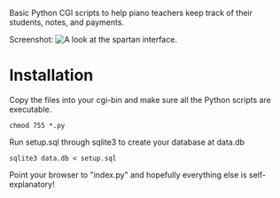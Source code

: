 Basic Python CGI scripts to help piano teachers keep track of their students, notes, and payments.

Screenshot:
![A look at the spartan interface.](http://www.stanford.edu/~sckoo/images/pedalogue-screenshot.png)

Installation
============
Copy the files into your cgi-bin and make sure all the Python scripts are executable.

    chmod 755 *.py

Run setup.sql through sqlite3 to create your database at data.db

    sqlite3 data.db < setup.sql

Point your browser to "index.py" and hopefully everything else is self-explanatory!
